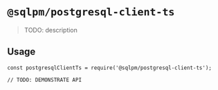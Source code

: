 # `@sqlpm/postgresql-client-ts`

> TODO: description

## Usage

```
const postgresqlClientTs = require('@sqlpm/postgresql-client-ts');

// TODO: DEMONSTRATE API
```
